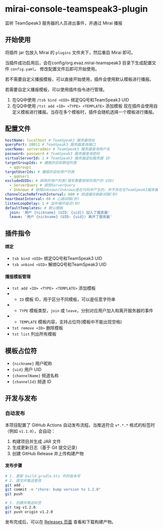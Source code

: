 # mirai-console-teamspeak3-plugin
监听 TeamSpeak3 服务器的人员进出事件，并通过 Mirai 播报

## 开始使用
将插件 jar 包放入 Mirai 的 `plugins` 文件夹下，然后重启 Mirai 即可。  

当插件成功启用后，会在config/org.evaz.mirai-teamspeak3 目录下生成配置文件 `config.yaml`。 修改配置文件后即可开始使用。

若不需要自定义播报模板，可以直接开始使用，插件会使用默认模板进行播报。

若需要自定义播报模板，可以使用插件指令进行管理。
1. 在QQ中使用 `/tsb bind <UID>` 绑定QQ号和TeamSpeak3 UID
2. 在QQ中使用 `/tst add <ID> <TYPE> <TEMPLATE>` 添加模板
现在插件会使用自定义模板进行播报。当存在多个模板时，插件会随机选择一个模板进行播报。

## 配置文件
```yaml
hostName: localhost # TeamSpeak3 服务器地址
queryPort: 10011 # TeamSpeak3 服务器查询端口
userName: serveradmin # TeamSpeak3 服务器查询用户名
password: password # TeamSpeak3 服务器查询密码
virtualServerId: 1 # TeamSpeak3 服务器虚拟服务器 ID
targetGroupIds: # 播报的目标群组列表
  - qqGroup1
targetUserIds: # 播报的目标用户列表
  - qqUser1
excludedUIDs: # 排除的用户列表(填写需要排除的用户的 UID)
  - ServerQuery # 排除ServerQuery
  - Unknown # 排除Unknown(Unknown是在代码中产生的，并不存在在TeamSpeak3服务器中)
channelCacheRefreshInterval: 600 # 频道缓存刷新间隔(秒)
heartbeatInterval: 60 # 心跳间隔(秒)
listenLoopDelay: 1 # 监听循环延迟(秒)
defaultTemplates: # 默认模板
  join: '用户 {nickname} (UID: {uid}) 加入了服务器'
  leave: '用户 {nickname} (UID: {uid}) 离开了服务器'
```

## 插件指令
#### 绑定
- `tsb bind <UID>` 绑定QQ号和TeamSpeak3 UID
- `tsb unbind <UID>` 解绑QQ号和TeamSpeak3 UID
#### 播报模板管理
- `tst add <ID> <TYPE> <TEMPLATE>` 添加模板
- - `ID` 模板 ID，用于区分不同模板，可以是任意字符串
- - `TYPE` 模板类型，`join` 或 `leave`，分别对应用户加入和离开服务器的事件
- - `TEMPLATE` 模板内容，支持占位符(模板中不能出现空格)
- `tst remove <ID>` 删除模板
- `tst list` 列出所有模板

## 模板占位符
- `{nickname}` 用户昵称
- `{uid}` 用户 UID
- `{channelName}` 频道名称
- `{channelId}` 频道 ID

## 开发与发布

### 自动发布
本项目配置了 GitHub Actions 自动发布流程。当推送符合 `v*.*.*` 格式的标签时（例如 `v1.1.0`），会自动：
1. 构建项目并生成 JAR 文件
2. 生成更新日志（基于 Git 提交记录）
3. 创建 GitHub Release 并上传构建产物

#### 发布步骤
```bash
# 1. 更新 build.gradle.kts 中的版本号
# 2. 提交并推送更改
git add .
git commit -m "chore: bump version to 1.2.0"
git push

# 3. 创建并推送标签
git tag v1.2.0
git push origin v1.2.0
```

发布完成后，可以在 [Releases 页面](../../releases) 查看和下载构建产物。
